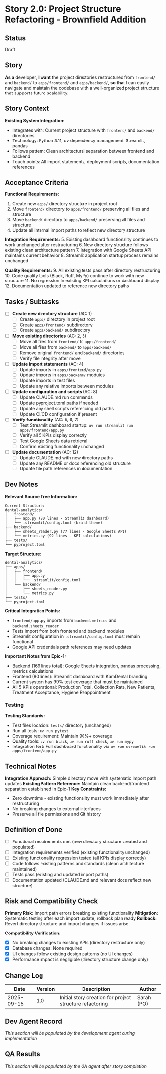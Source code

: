 # Story 2.0: Project Structure Refactoring - Brownfield Addition

## Status
Draft

## Story
**As a** developer,
**I want** the project directories restructured from `frontend/` and `backend/` to `apps/frontend/` and `apps/backend/`,
**so that** I can easily navigate and maintain the codebase with a well-organized project structure that supports future scalability.

## Story Context

**Existing System Integration:**
- Integrates with: Current project structure with `frontend/` and `backend/` directories
- Technology: Python 3.11, uv dependency management, Streamlit, pandas
- Follows pattern: Clean architectural separation between frontend and backend
- Touch points: All import statements, deployment scripts, documentation references

## Acceptance Criteria

**Functional Requirements:**
1. Create new `apps/` directory structure in project root
2. Move `frontend/` directory to `apps/frontend/` preserving all files and structure
3. Move `backend/` directory to `apps/backend/` preserving all files and structure
4. Update all internal import paths to reflect new directory structure

**Integration Requirements:**
5. Existing dashboard functionality continues to work unchanged after restructuring
6. New directory structure follows existing clean architecture pattern
7. Integration with Google Sheets API maintains current behavior
8. Streamlit application startup process remains unchanged

**Quality Requirements:**
9. All existing tests pass after directory restructuring
10. Code quality tools (Black, Ruff, MyPy) continue to work with new structure
11. No regression in existing KPI calculations or dashboard display
12. Documentation updated to reference new directory paths

## Tasks / Subtasks

- [ ] **Create new directory structure** (AC: 1)
  - [ ] Create `apps/` directory in project root
  - [ ] Create `apps/frontend/` subdirectory
  - [ ] Create `apps/backend/` subdirectory

- [ ] **Move existing directories** (AC: 2, 3)
  - [ ] Move all files from `frontend/` to `apps/frontend/`
  - [ ] Move all files from `backend/` to `apps/backend/`
  - [ ] Remove original `frontend/` and `backend/` directories
  - [ ] Verify file integrity after move

- [ ] **Update import statements** (AC: 4)
  - [ ] Update imports in `apps/frontend/app.py`
  - [ ] Update imports in `apps/backend/` modules
  - [ ] Update imports in test files
  - [ ] Update any relative imports between modules

- [ ] **Update configuration and scripts** (AC: 8)
  - [ ] Update CLAUDE.md run commands
  - [ ] Update pyproject.toml paths if needed
  - [ ] Update any shell scripts referencing old paths
  - [ ] Update CI/CD configuration if present

- [ ] **Verify functionality** (AC: 5, 6, 7)
  - [ ] Test Streamlit dashboard startup: `uv run streamlit run apps/frontend/app.py`
  - [ ] Verify all 5 KPIs display correctly
  - [ ] Test Google Sheets data retrieval
  - [ ] Confirm existing functionality unchanged

- [ ] **Update documentation** (AC: 12)
  - [ ] Update CLAUDE.md with new directory paths
  - [ ] Update any README or docs referencing old structure
  - [ ] Update file path references in documentation

## Dev Notes

**Relevant Source Tree Information:**
```
Current Structure:
dental-analytics/
├── frontend/
│   ├── app.py (80 lines - Streamlit dashboard)
│   └── .streamlit/config.toml (brand theme)
├── backend/
│   ├── sheets_reader.py (77 lines - Google Sheets API)
│   └── metrics.py (92 lines - KPI calculations)
├── tests/
└── pyproject.toml
```

**Target Structure:**
```
dental-analytics/
├── apps/
│   ├── frontend/
│   │   ├── app.py
│   │   └── .streamlit/config.toml
│   └── backend/
│       ├── sheets_reader.py
│       └── metrics.py
├── tests/
└── pyproject.toml
```

**Critical Integration Points:**
- `frontend/app.py` imports from `backend.metrics` and `backend.sheets_reader`
- Tests import from both frontend and backend modules
- Streamlit configuration in `.streamlit/config.toml` must remain functional
- Google API credentials path references may need updates

**Important Notes from Epic-1:**
- Backend (169 lines total): Google Sheets integration, pandas processing, metrics calculations
- Frontend (80 lines): Streamlit dashboard with KamDental branding
- Current system has 99% test coverage that must be maintained
- All 5 KPIs operational: Production Total, Collection Rate, New Patients, Treatment Acceptance, Hygiene Reappointment

### Testing
**Testing Standards:**
- Test files location: `tests/` directory (unchanged)
- Run all tests: `uv run pytest`
- Coverage requirement: Maintain 90%+ coverage
- Quality tools: `uv run black`, `uv run ruff check`, `uv run mypy`
- Integration test: Full dashboard functionality via `uv run streamlit run apps/frontend/app.py`

## Technical Notes

**Integration Approach:** Simple directory move with systematic import path updates
**Existing Pattern Reference:** Maintain clean backend/frontend separation established in Epic-1
**Key Constraints:**
- Zero downtime - existing functionality must work immediately after restructuring
- No breaking changes to external interfaces
- Preserve all file permissions and Git history

## Definition of Done

- [ ] Functional requirements met (new directory structure created and populated)
- [ ] Integration requirements verified (existing functionality unchanged)
- [ ] Existing functionality regression tested (all KPIs display correctly)
- [ ] Code follows existing patterns and standards (clean architecture maintained)
- [ ] Tests pass (existing and updated import paths)
- [ ] Documentation updated (CLAUDE.md and relevant docs reflect new structure)

## Risk and Compatibility Check

**Primary Risk:** Import path errors breaking existing functionality
**Mitigation:** Systematic testing after each import update, rollback plan ready
**Rollback:** Revert directory structure and import changes if issues arise

**Compatibility Verification:**
- [x] No breaking changes to existing APIs (directory restructure only)
- [x] Database changes: None required
- [x] UI changes follow existing design patterns (no UI changes)
- [x] Performance impact is negligible (directory structure change only)

## Change Log

| Date | Version | Description | Author |
|------|---------|-------------|---------|
| 2025-09-15 | 1.0 | Initial story creation for project structure refactoring | Sarah (PO) |

## Dev Agent Record
*This section will be populated by the development agent during implementation*

## QA Results
*This section will be populated by the QA agent after story completion*
